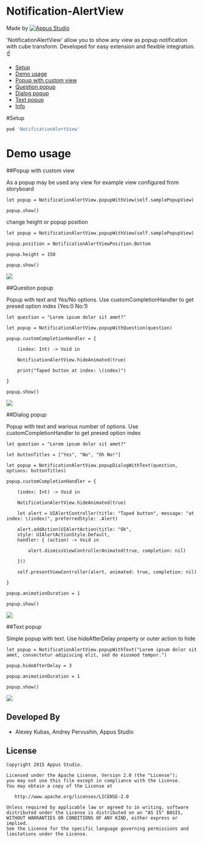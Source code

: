 Notification-AlertView
=====================

Made by [![Appus Studio](Resource/logo.png)](http://appus.pro)

'NotificationAlertView' allow you to show any view as popup notification with cube transform. Developed for easy extension and flexible integration.:point_up:

* [Setup](#setup)
* [Demo usage](#demo-usage)
* [Popup with custom view](#popup-with-custom-view)
* [Question popup](#question-popup)
* [Dialog popup](#dialog-popup)
* [Text popup](#text-popup)
* [Info](#info)

#Setup
```Ruby
pod 'NotificationAlertView'
```

# Demo usage

##Popup with custom view

As a popup may be used any view for example view configured from storyboard
```
let popup = NotificationAlertView.popupWithView(self.samplePopupView)

popup.show()
```
change height or popup position
```
let popup = NotificationAlertView.popupWithView(self.samplePopupView)

popup.position = NotificationAlertViewPosition.Bottom

popup.height = 150

popup.show()
```

![](Resource/NotificationPopupStoryboardExample.gif)

##Question popup 

Popup with text and Yes/No options. Use customCompletionHandler to get presed option index (Yes:0 No:1)
```
let question = "Lorem ipsum dolor sit amet?"

let popup = NotificationAlertView.popupWithQuestion(question)

popup.customCompletionHandler = {

    (index: Int) -> Void in

    NotificationAlertView.hideAnimated(true)

    print("Taped button at index: \(index)")

}

popup.show()
```
![](Resource/NotificationPopupQuestionExample.gif)

##Dialog popup 

Popup with text and warious number of options. Use customCompletionHandler to get presed option index
```
let question = "Lorem ipsum dolor sit amet?"

let buttonTitles = ["Yes", "No", "Oh No!"]

let popup = NotificationAlertView.popupDialogWithText(question, options: buttonTitles)

popup.customCompletionHandler = {

    (index: Int) -> Void in

    NotificationAlertView.hideAnimated(true)

    let alert = UIAlertController(title: "Taped button", message: "at index: \(index)", preferredStyle: .Alert)

    alert.addAction(UIAlertAction(title: "Ok",
    style: UIAlertActionStyle.Default,
    handler: { (action) -> Void in

        alert.dismissViewControllerAnimated(true, completion: nil)

    }))

    self.presentViewController(alert, animated: true, completion: nil)   

}

popup.animationDuration = 1

popup.show()
```
![](Resource/NotificationPopupDialogExample.gif)


##Text popup

Simple popup with text. Use hideAfterDelay property or outer action to hide


```
let popup = NotificationAlertView.popupWithText("Lorem ipsum dolor sit amet, consectetur adipiscing elit, sed do eiusmod tempor.")

popup.hideAfterDelay = 3

popup.animationDuration = 1

popup.show()
```

![](Resource/NotificationPopupTextExample.gif)


Developed By
------------

* Alexey Kubas, Andrey Pervushin, Appus Studio

License
--------

    Copyright 2015 Appus Studio.

    Licensed under the Apache License, Version 2.0 (the "License");
    you may not use this file except in compliance with the License.
    You may obtain a copy of the License at

       http://www.apache.org/licenses/LICENSE-2.0

    Unless required by applicable law or agreed to in writing, software
    distributed under the License is distributed on an "AS IS" BASIS,
    WITHOUT WARRANTIES OR CONDITIONS OF ANY KIND, either express or implied.
    See the License for the specific language governing permissions and
    limitations under the License.
